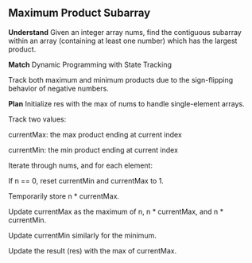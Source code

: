 ## Maximum Product Subarray
**Understand**
Given an integer array nums, find the contiguous subarray within an array (containing at least one number) which has the largest product.

**Match**
Dynamic Programming with State Tracking

Track both maximum and minimum products due to the sign-flipping behavior of negative numbers.

**Plan**
Initialize res with the max of nums to handle single-element arrays.

Track two values:

currentMax: the max product ending at current index

currentMin: the min product ending at current index

Iterate through nums, and for each element:

If n == 0, reset currentMin and currentMax to 1.

Temporarily store n * currentMax.

Update currentMax as the maximum of n, n * currentMax, and n * currentMin.

Update currentMin similarly for the minimum.

Update the result (res) with the max of currentMax.

